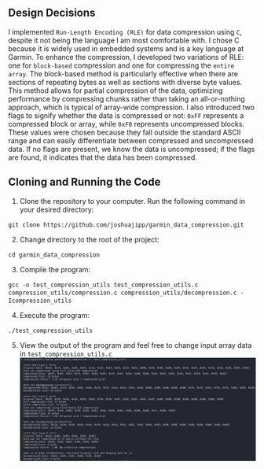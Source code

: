 ## Design Decisions
I implemented `Run-Length Encoding (RLE)` for data compression using `C`, despite it not being the language I am most comfortable with. I chose C because it is widely used in embedded systems and is a key language at Garmin. To enhance the compression, I developed two variations of RLE: one for `block-based` compression and one for compressing the `entire array`. The block-based method is particularly effective when there are sections of repeating bytes as well as sections with diverse byte values. This method allows for partial compression of the data, optimizing performance by compressing chunks rather than taking an all-or-nothing approach, which is typical of array-wide compression. I also introduced two flags to signify whether the data is compressed or not: `0xFF` represents a compressed block or array, while `0xF0` represents uncompressed blocks. These values were chosen because they fall outside the standard ASCII range and can easily differentiate between compressed and uncompressed data. If no flags are present, we know the data is uncompressed; if the flags are found, it indicates that the data has been compressed.

## Cloning and Running the Code
1. Clone the repository to your computer. Run the following command in your desired directory:
```
git clone https://github.com/joshuajipp/garmin_data_compression.git
```
2. Change directory to the root of the project:
```
cd garmin_data_compression
```
3. Compile the program:
```
gcc -o test_compression_utils test_compression_utils.c compression_utils/compression.c compression_utils/decompression.c -Icompression_utils
```
4. Execute the program:
```
./test_compression_utils
```
5. View the output of the program and feel free to change input array data in `test_compression_utils.c`
![program_output](./images/garmin_data_compression_output.png)
